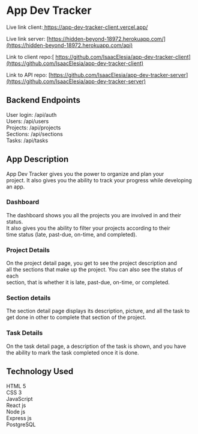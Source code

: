 # App Dev Tracker

Live link client:[ https://app-dev-tracker-client.vercel.app/
](https://app-dev-tracker-client.vercel.app/)

Live link server: [https://hidden-beyond-18972.herokuapp.com/](https://hidden-beyond-18972.herokuapp.com/api)

Link to client repo:[ https://github.com/IsaacElesia/app-dev-tracker-client](https://github.com/IsaacElesia/app-dev-tracker-client)

Link to API repo: [https://github.com/IsaacElesia/app-dev-tracker-server](https://github.com/IsaacElesia/app-dev-tracker-server)

## Backend Endpoints

User login: /api/auth  
Users: /api/users  
Projects: /api/projects  
Sections: /api/sections  
Tasks: /api/tasks

## App Description

App Dev Tracker gives you the power to organize and plan your  
project. It also gives you the ability to track your progress while developing an app.

### Dashboard

The dashboard shows you all the projects you are involved in and their status.  
It also gives you the ability to filter your projects according to their  
time status (late, past-due, on-time, and completed).

### Project Details

On the project detail page, you get to see the project description and  
all the sections that make up the project. You can also see the status of each  
section, that is whether it is late, past-due, on-time, or completed.

### Section details

The section detail page displays its description, picture, and all the task to  
get done in other to complete that section of the project.

### Task Details

On the task detail page, a description of the task is shown, and you have  
the ability to mark the task completed once it is done.

## Technology Used

HTML 5  
CSS 3  
JavaScript  
React js  
Node js  
Express js  
PostgreSQL
